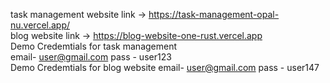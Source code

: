 task management website link -> 
https://task-management-opal-nu.vercel.app/
<br/>
blog website link -> https://blog-website-one-rust.vercel.app
<br/>
 Demo Credemtials for task management <br/>
 email- user@gmail.com
 pass - user123
 <br/>
 Demo Credemtials for blog website
 email- user@gmail.com
 pass - user147
